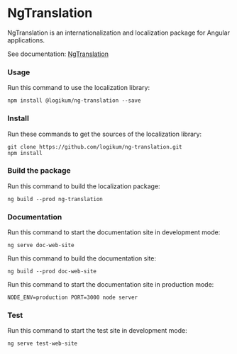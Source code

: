 # NgTranslation

NgTranslation is an internationalization and localization package for
Angular applications.

See documentation: [NgTranslation](https://ngt.logikum.hu/)

### Usage

Run this command to use the localization library:
```
npm install @logikum/ng-translation --save
```
### Install

Run these commands to get the sources of the localization library:
```
git clone https://github.com/logikum/ng-translation.git
npm install
```
### Build the package

Run this command to build the localization package:
```
ng build --prod ng-translation
```
### Documentation

Run this command to start the documentation site in development mode:
```
ng serve doc-web-site
```
Run this command to build the documentation site:
```
ng build --prod doc-web-site
```
Run this command to start the documentation site in production mode:
```
NODE_ENV=production PORT=3000 node server
```
### Test

Run this command to start the test site in development mode:
```
ng serve test-web-site
```
